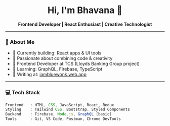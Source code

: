 <h1 align="center">Hi, I'm Bhavana 👋</h1>
<p align="center">
  <strong>Frontend Developer | React Enthusiast | Creative Technologist</strong>
</p>

---

### 🧠 About Me
- 🔭 Currently building: React apps & UI tools
- 🎨 Passionate about combining code & creativity
- 💼 Frontend Developer at TCS (Lloyds Banking Group project)
- 🌱 Learning: GraphQL, Firebase, TypeScript
- 📝 Writing at: [iambluewonk.web.app](https://iambluewonk.com)

---

### 💻 Tech Stack
```javascript
Frontend   : HTML, CSS, JavaScript, React, Redux  
Styling    : Tailwind CSS, Bootstrap, Styled Components  
Backend    : Firebase, Node.js, GraphQL (basic)  
Tools      : Git, VS Code, Postman, Chrome DevTools  
